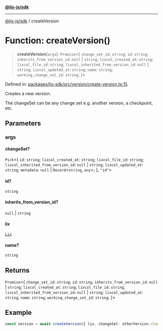 [**@lix-js/sdk**](../README.md)

***

[@lix-js/sdk](../README.md) / createVersion

# Function: createVersion()

> **createVersion**(`args`): `Promise`\<\{ `change_set_id`: `string`; `id`: `string`; `inherits_from_version_id`: `null` \| `string`; `lixcol_created_at`: `string`; `lixcol_file_id`: `string`; `lixcol_inherited_from_version_id`: `null` \| `string`; `lixcol_updated_at`: `string`; `name`: `string`; `working_change_set_id`: `string`; \}\>

Defined in: [packages/lix-sdk/src/version/create-version.ts:15](https://github.com/opral/monorepo/blob/3bcc1f95be292671fbdc30a84e807512030f233b/packages/lix-sdk/src/version/create-version.ts#L15)

Creates a new version.

The changeSet can be any change set e.g. another version, a checkpoint, etc.

## Parameters

### args

#### changeSet?

`Pick`\<\{ `id`: `string`; `lixcol_created_at`: `string`; `lixcol_file_id`: `string`; `lixcol_inherited_from_version_id`: `null` \| `string`; `lixcol_updated_at`: `string`; `metadata`: `null` \| `Record`\<`string`, `any`\>; \}, `"id"`\>

#### id?

`string`

#### inherits_from_version_id?

`null` \| `string`

#### lix

[`Lix`](../type-aliases/Lix.md)

#### name?

`string`

## Returns

`Promise`\<\{ `change_set_id`: `string`; `id`: `string`; `inherits_from_version_id`: `null` \| `string`; `lixcol_created_at`: `string`; `lixcol_file_id`: `string`; `lixcol_inherited_from_version_id`: `null` \| `string`; `lixcol_updated_at`: `string`; `name`: `string`; `working_change_set_id`: `string`; \}\>

## Example

```ts
const version = await createVersion({ lix, changeSet: otherVersion.change_set_id });
```
